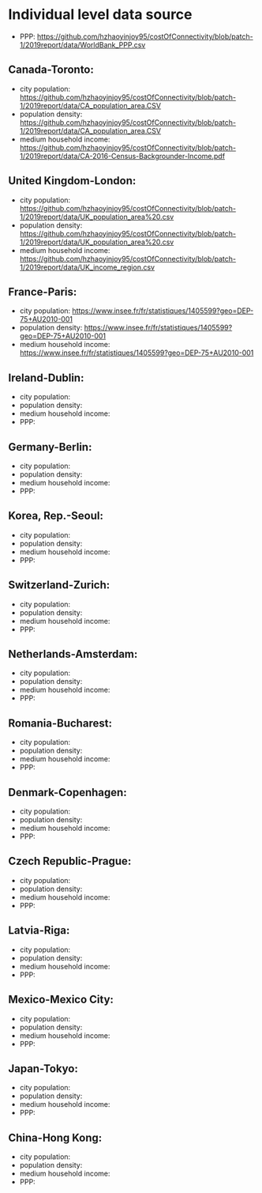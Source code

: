 # Individual level data source
* PPP: https://github.com/hzhaoyinjoy95/costOfConnectivity/blob/patch-1/2019report/data/WorldBank_PPP.csv
## Canada-Toronto:
   * city population: https://github.com/hzhaoyinjoy95/costOfConnectivity/blob/patch-1/2019report/data/CA_population_area.CSV
   * population density: https://github.com/hzhaoyinjoy95/costOfConnectivity/blob/patch-1/2019report/data/CA_population_area.CSV
   * medium household income: https://github.com/hzhaoyinjoy95/costOfConnectivity/blob/patch-1/2019report/data/CA-2016-Census-Backgrounder-Income.pdf
## United Kingdom-London:
   * city population: https://github.com/hzhaoyinjoy95/costOfConnectivity/blob/patch-1/2019report/data/UK_population_area%20.csv
   * population density: https://github.com/hzhaoyinjoy95/costOfConnectivity/blob/patch-1/2019report/data/UK_population_area%20.csv
   * medium household income: https://github.com/hzhaoyinjoy95/costOfConnectivity/blob/patch-1/2019report/data/UK_income_region.csv
## France-Paris:
   * city population: https://www.insee.fr/fr/statistiques/1405599?geo=DEP-75+AU2010-001
   * population density: https://www.insee.fr/fr/statistiques/1405599?geo=DEP-75+AU2010-001
   * medium household income: https://www.insee.fr/fr/statistiques/1405599?geo=DEP-75+AU2010-001
## Ireland-Dublin:
   * city population: 
   * population density: 
   * medium household income: 
   * PPP: 
## Germany-Berlin:
   * city population: 
   * population density: 
   * medium household income: 
   * PPP: 
## Korea, Rep.-Seoul:
   * city population: 
   * population density: 
   * medium household income: 
   * PPP: 
## Switzerland-Zurich:
   * city population: 
   * population density: 
   * medium household income: 
   * PPP: 
## Netherlands-Amsterdam:
   * city population: 
   * population density: 
   * medium household income: 
   * PPP: 
## Romania-Bucharest:
   * city population: 
   * population density: 
   * medium household income: 
   * PPP: 
## Denmark-Copenhagen:
   * city population: 
   * population density: 
   * medium household income: 
   * PPP: 
## Czech Republic-Prague:
   * city population: 
   * population density: 
   * medium household income: 
   * PPP: 
## Latvia-Riga:
   * city population: 
   * population density: 
   * medium household income: 
   * PPP: 
## Mexico-Mexico City:
   * city population: 
   * population density: 
   * medium household income: 
   * PPP: 
## Japan-Tokyo:
   * city population: 
   * population density: 
   * medium household income: 
   * PPP: 
## China-Hong Kong:
   * city population: 
   * population density: 
   * medium household income: 
   * PPP: 
